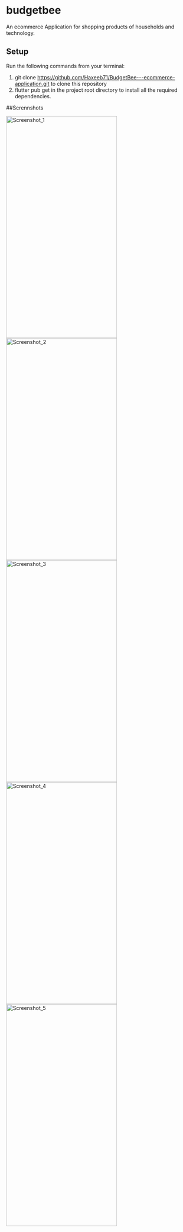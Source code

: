 # budgetbee

An ecommerce Application for shopping products of households and technology.

## Setup

Run the following commands from your terminal:
1. git clone https://github.com/Haxeeb71/BudgetBee---ecommerce-application.git to clone this repository
2. flutter pub get in the project root directory to install all the required dependencies.

##Scrennshots

<div>
    <img src="https://github.com/Haxeeb71/BudgetBee---ecommerce-application/assets/135656763/8e876c29-6ec5-4a05-9a07-ba429b3de102" alt="Screenshot_1" width="300" height="600">
    <img src="https://github.com/Haxeeb71/BudgetBee---ecommerce-application/assets/135656763/0e80ae61-3bac-4679-b663-00120730e344" alt="Screenshot_2" width="300" height="600">
</div>
<div>
    <img src="https://github.com/Haxeeb71/BudgetBee---ecommerce-application/assets/135656763/ced82240-d6b8-4684-b84a-978e6073ab33" alt="Screenshot_3" width="300" height="600">
    <img src="https://github.com/Haxeeb71/BudgetBee---ecommerce-application/assets/135656763/ba59d26e-8374-4301-b8fd-591d05c40ac7" alt="Screenshot_4" width="300" height="600">
    <img src="https://github.com/Haxeeb71/BudgetBee---ecommerce-application/assets/135656763/427083c8-1e99-42eb-a339-ee46f1621231" alt="Screenshot_5" width="300" height="600">
</div>


